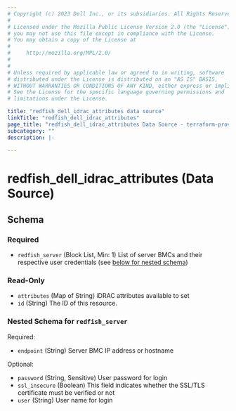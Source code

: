 ```yaml
---
# Copyright (c) 2023 Dell Inc., or its subsidiaries. All Rights Reserved.
#
# Licensed under the Mozilla Public License Version 2.0 (the "License");
# you may not use this file except in compliance with the License.
# You may obtain a copy of the License at
#
#     http://mozilla.org/MPL/2.0/
#
#
# Unless required by applicable law or agreed to in writing, software
# distributed under the License is distributed on an "AS IS" BASIS,
# WITHOUT WARRANTIES OR CONDITIONS OF ANY KIND, either express or implied.
# See the License for the specific language governing permissions and
# limitations under the License.

title: "redfish_dell_idrac_attributes data source"
linkTitle: "redfish_dell_idrac_attributes"
page_title: "redfish_dell_idrac_attributes Data Source - terraform-provider-redfish"
subcategory: ""
description: |-
  
---
```


# redfish_dell_idrac_attributes (Data Source)





<!-- schema generated by tfplugindocs -->
## Schema

### Required

- `redfish_server` (Block List, Min: 1) List of server BMCs and their respective user credentials (see [below for nested schema](#nestedblock--redfish_server))

### Read-Only

- `attributes` (Map of String) iDRAC attributes available to set
- `id` (String) The ID of this resource.

<a id="nestedblock--redfish_server"></a>
### Nested Schema for `redfish_server`

Required:

- `endpoint` (String) Server BMC IP address or hostname

Optional:

- `password` (String, Sensitive) User password for login
- `ssl_insecure` (Boolean) This field indicates whether the SSL/TLS certificate must be verified or not
- `user` (String) User name for login
